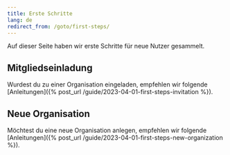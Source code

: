 ```yaml
---
title: Erste Schritte
lang: de
redirect_from: /goto/first-steps/
---
```


Auf dieser Seite haben wir erste Schritte für neue Nutzer gesammelt.

## Mitgliedseinladung

Wurdest du zu einer Organisation eingeladen, empfehlen wir folgende [Anleitungen]({% post_url /guide/2023-04-01-first-steps-invitation %}).

## Neue Organisation

Möchtest du eine neue Organisation anlegen, empfehlen wir folgende [Anleitungen]({% post_url /guide/2023-04-01-first-steps-new-organization %}).
